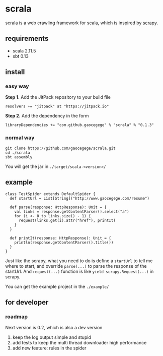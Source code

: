 # scrala

scrala is a web crawling framework for scala, which is inspired by [scrapy](https://github.com/scrapy/scrapy).

## requirements

* scala 2.11.5
* sbt 0.13

## install

### easy way

**Step 1.** Add the JitPack repository to your build file

	resolvers += "jitpack" at "https://jitpack.io"

**Step 2.** Add the dependency in the form

	libraryDependencies += "com.github.gaocegege" % "scrala" % "0.1.3"

### normal way

	git clone https://github.com/gaocegege/scrala.git
	cd ./scrala
	sbt assembly

You will get the jar in `./target/scala-<version>/`

## example

	class TestSpider extends DefaultSpider {
	  def startUrl = List[String]("http://www.gaocegege.com/resume")

	  def parse(response: HttpResponse): Unit = {
	    val links = response.getContentParser().select("a")
	    for (i <- 0 to links.size() - 1) {
	      request(links.get(i).attr("href"), printIt)
	    }
	  }

	  def printIt(response: HttpResponse): Unit = {
	    println(response.getContentParser().title())
	  }
	}

Just like the scrapy, what you need to do is define a `startUrl` to tell me where to start, and override `parse(...)` to parse the response of the startUrl. And `request(...)` function is like `yield scrapy.Request(...)` in scrapy.

You can get the example project in the `./example/`

## for developer

### roadmap

Next version is 0.2, which is also a dev version

1. keep the log output simple and stupid
2. add tests to keep the multi thread downloader high performance 
3. add new feature: rules in the spider